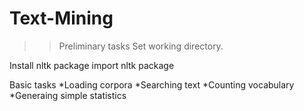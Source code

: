 # Text-Mining
>>Preliminary tasks
Set working directory.

Install nltk package
import nltk package

Basic tasks
*Loading corpora
*Searching text
*Counting vocabulary
*Generaing simple statistics
